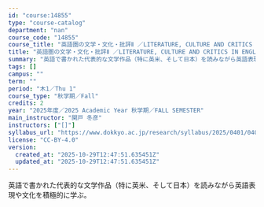 ```yaml
---
id: "course:14855"
type: "course-catalog"
department: "nan"
course_code: "14855"
course_title: "英語圏の文学・文化・批評Ⅱ ／LITERATURE, CULTURE AND CRITICS IN ENGLISH SPEAKING REGIONS Ⅱ"
title: "英語圏の文学・文化・批評Ⅱ ／LITERATURE, CULTURE AND CRITICS IN ENGLISH SPEAKING REGIONS Ⅱ"
summary: "英語で書かれた代表的な文学作品（特に英米、そして日本）を読みながら英語表現や文化を積極的に学ぶ。"
tags: []
campus: ""
term: ""
period: "木1／Thu 1"
course_type: "秋学期／Fall"
credits: 2
year: "2025年度／2025 Academic Year 秋学期／FALL SEMESTER"
main_instructor: "関戸 冬彦"
instructors: ["[]"]
syllabus_url: "https://www.dokkyo.ac.jp/research/syllabus/2025/0401/0401_14855_ja_JP.html"
license: "CC-BY-4.0"
version:
  created_at: "2025-10-29T12:47:51.635451Z"
  updated_at: "2025-10-29T12:47:51.635451Z"
---
```

英語で書かれた代表的な文学作品（特に英米、そして日本）を読みながら英語表現や文化を積極的に学ぶ。
